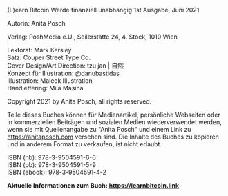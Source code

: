 
(L)earn Bitcoin
Werde finanziell unabhängig
1st Ausgabe, Juni 2021

Autorin: Anita Posch

Verlag: PoshMedia e.U., Seilerstätte 24, 4. Stock, 1010 Wien

Lektorat: Mark Kersley  
Satz: Couper Street Type Co.  
Cover Design/Art Direction: tzu jan | 自然  
Konzept für Illustration: @danubastidas  
Illustration: Maleek Illustration  
Handlettering: Mila Masina

Copyright 2021 by Anita Posch, all rights reserved.

Teile dieses Buches können für Medienartikel, persönliche Webseiten oder in kommerziellen Beiträgen und sozialen Medien wiederverwendet werden, wenn sie mit Quellenangabe zu "Anita Posch" und einem Link zu https://anitaposch.com versehen sind. Die Inhalte des Buches zu kopieren und in anderem Format zu verkaufen, ist nicht erlaubt. 

ISBN (hb): 978-3-9504591-6-6  
ISBN (pb): 978-3-9504591-5-9  
ISBN (ebook): 978-3-9504591-4-2

**Aktuelle Informationen zum Buch: https://learnbitcoin.link**